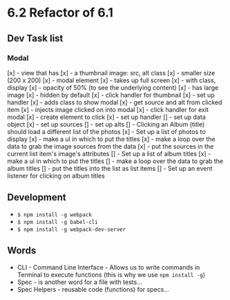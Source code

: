 # 6.2 Refactor of 6.1

## Dev Task list
### Modal
  [x] - view that has
    [x] - a thumbnail image: src, alt class
    [x] - smaller size (200 x 200)
  [x] - modal element
    [x] - takes up full screen
    [x] - with class, display
    [x] - opacity of 50% (to see the underlying content)
    [x] - has large image
    [x] - hidden by default
  [x] - click handler for thumbnail
    [x] - set up handler
    [x] - adds class to show modal
    [x] - get source and alt from clicked item
    [x] - injects image clicked on into modal
  [x] - click handler for exit modal
    [x] - create element to click
    [x] - set up handler
  [] - set up data object
    [x] - set up sources
    [] - set up alts
  [] - Clicking an Album (title) should load a different list of the photos
    [x] - Set up a list of photos to display
      [x] - make a ul in which to put the titles
      [x] - make a loop over the data to grab the image sources from the data
      [x] - put the sources in the current list item's image's attributes
    [] - Set up a list of album titles
      [x] - make a ul in which to put the titles
      [] - make a loop over the data to grab the album titles
      [] - put the titles into the list as list items
    [] - Set up an event listener for clicking on album titles

## Development
  - `$ npm install -g webpack`
  - `$ npm install -g babel-cli`
  - `$ npm install -g webpack-dev-server`


## Words
  - CLI - Command Line Interface - Allows us to write commands in Terminal to execute functions (this is why we use `npm install -g`)
  - Spec - is another word for a file with tests...
  - Spec Helpers - reusable code (functions) for specs...
